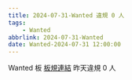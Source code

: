 ```yaml
---
title: 2024-07-31-Wanted 違規 0 人
tags:
    - Wanted
abbrlink: 2024-07-31-Wanted
date: Wanted-2024-07-31 12:00:00
---
```

Wanted 板 [板規連結](https://www.ptt.cc/bbs/Wanted/M.1608829773.A.D3B.html)
昨天違規 0 人
